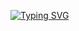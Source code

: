 [![Typing SVG](https://readme-typing-svg.demolab.com?font=Fira+Code&pause=1000&random=false&width=435&lines=Hi%2C+my+name+is+Artur.+;And+I+am+not+professional+developer.;Try+to+create+interesting+things;in+Python)](https://git.io/typing-svg)
